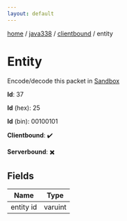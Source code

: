 ```yaml
---
layout: default
---
```


[home](/)  /  [java338](/protocol/java338)  /  [clientbound](/protocol/java338/clientbound)  /  entity

# Entity

Encode/decode this packet in [Sandbox](../../../sandbox/java338#clientbound.entity)

**Id**: 37

**Id** (hex): 25

**Id** (bin): 00100101

**Clientbound**: ✔️

**Serverbound**: ✖️

## Fields

Name | Type
---|---
entity id | varuint
